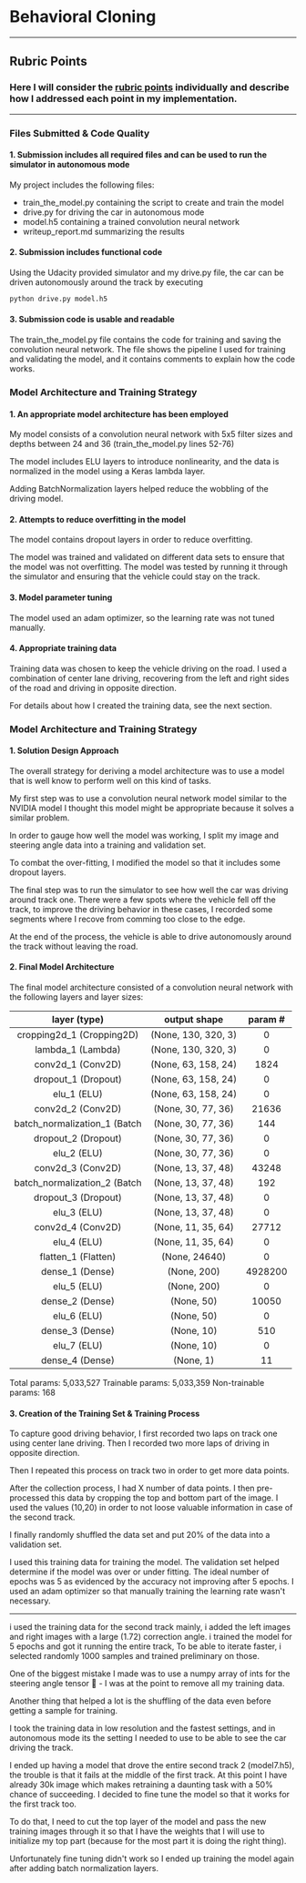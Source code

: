 # **Behavioral Cloning** 

---

## Rubric Points
### Here I will consider the [rubric points](https://review.udacity.com/#!/rubrics/432/view) individually and describe how I addressed each point in my implementation.  

---
### Files Submitted & Code Quality

#### 1. Submission includes all required files and can be used to run the simulator in autonomous mode

My project includes the following files:
* train_the_model.py containing the script to create and train the model
* drive.py for driving the car in autonomous mode
* model.h5 containing a trained convolution neural network 
* writeup_report.md summarizing the results

#### 2. Submission includes functional code
Using the Udacity provided simulator and my drive.py file, the car can be driven autonomously around the track by executing 
```sh
python drive.py model.h5
```

#### 3. Submission code is usable and readable

The train_the_model.py file contains the code for training and saving the convolution neural network. The file shows the pipeline I used for training and validating the model, and it contains comments to explain how the code works.

### Model Architecture and Training Strategy

#### 1. An appropriate model architecture has been employed

My model consists of a convolution neural network with 5x5 filter sizes and depths between 24 and 36 (train_the_model.py lines 52-76) 

The model includes ELU layers to introduce nonlinearity, and the data is normalized in the model using a Keras lambda layer. 

Adding BatchNormalization layers helped reduce the wobbling of the driving model.

#### 2. Attempts to reduce overfitting in the model

The model contains dropout layers in order to reduce overfitting. 

The model was trained and validated on different data sets to ensure that the model was not overfitting. The model was tested by running it through the simulator and ensuring that the vehicle could stay on the track.

#### 3. Model parameter tuning

The model used an adam optimizer, so the learning rate was not tuned manually.

#### 4. Appropriate training data

Training data was chosen to keep the vehicle driving on the road. I used a combination of center lane driving, recovering from the left and right sides of the road and driving in opposite direction.

For details about how I created the training data, see the next section. 

### Model Architecture and Training Strategy

#### 1. Solution Design Approach

The overall strategy for deriving a model architecture was to use a model that is well know to perform well on this kind of tasks.

My first step was to use a convolution neural network model similar to the NVIDIA model I thought this model might be appropriate because it solves a similar problem.

In order to gauge how well the model was working, I split my image and steering angle data into a training and validation set. 

To combat the over-fitting, I modified the model so that it includes some dropout layers.

The final step was to run the simulator to see how well the car was driving around track one. There were a few spots where the vehicle fell off the track, to improve the driving behavior in these cases, I recorded some segments where I recove from comming too close to the edge.

At the end of the process, the vehicle is able to drive autonomously around the track without leaving the road.

#### 2. Final Model Architecture

The final model architecture consisted of a convolution neural network with the following layers and layer sizes:

|layer (type)                | output shape          |    param #   |
|:--------------------------:|:---------------------:|:------------:|
|cropping2d_1 (Cropping2D)   | (None, 130, 320, 3)   |    0         |
|lambda_1 (Lambda)           | (None, 130, 320, 3)   |    0         |
|conv2d_1 (Conv2D)           | (None, 63, 158, 24)   |    1824      |
|dropout_1 (Dropout)         | (None, 63, 158, 24)   |    0         |
|elu_1 (ELU)                 | (None, 63, 158, 24)   |    0         |
|conv2d_2 (Conv2D)           | (None, 30, 77, 36)    |    21636     |
|batch_normalization_1 (Batch| (None, 30, 77, 36)    |    144       |
|dropout_2 (Dropout)         | (None, 30, 77, 36)    |    0         |
|elu_2 (ELU)                 | (None, 30, 77, 36)    |    0         |
|conv2d_3 (Conv2D)           | (None, 13, 37, 48)    |    43248     |
|batch_normalization_2 (Batch| (None, 13, 37, 48)    |    192       |
|dropout_3 (Dropout)         | (None, 13, 37, 48)    |    0         |
|elu_3 (ELU)                 | (None, 13, 37, 48)    |    0         |
|conv2d_4 (Conv2D)           | (None, 11, 35, 64)    |    27712     |
|elu_4 (ELU)                 | (None, 11, 35, 64)    |    0         |
|flatten_1 (Flatten)         | (None, 24640)         |    0         |
|dense_1 (Dense)             | (None, 200)           |    4928200   |
|elu_5 (ELU)                 | (None, 200)           |    0         |
|dense_2 (Dense)             | (None, 50)            |    10050     |
|elu_6 (ELU)                 | (None, 50)            |    0         |
|dense_3 (Dense)             | (None, 10)            |    510       |
|elu_7 (ELU)                 | (None, 10)            |    0         |
|dense_4 (Dense)             | (None, 1)             |    11        |

Total params: 5,033,527
Trainable params: 5,033,359
Non-trainable params: 168

#### 3. Creation of the Training Set & Training Process

To capture good driving behavior, I first recorded two laps on track one using center lane driving. Then I recorded two more laps of driving in opposite direction.  

Then I repeated this process on track two in order to get more data points.

After the collection process, I had X number of data points. I then pre-processed this data by cropping the top and bottom part of the image. I used the values (10,20) in order to not loose valuable information in case of the second track.

I finally randomly shuffled the data set and put 20% of the data into a validation set. 

I used this training data for training the model. The validation set helped determine if the model was over or under fitting. The ideal number of epochs was 5 as evidenced by the accuracy not improving after 5 epochs. I used an adam optimizer so that manually training the learning rate wasn't necessary.

----------------------------
i used the training data for the second track mainly, i added the left images and right images with a large (1.72) correction angle. i trained the model for 5 epochs and got it running the entire track, To be able to iterate faster, i selected randomly 1000 samples and trained preliminary on those.

One of the biggest mistake I made was to use a numpy array of ints for the steering angle tensor 🤦 - I was at the point to remove all my training data. 

Another thing that helped a lot is the shuffling of the data even before getting a sample for training.

I took the training data in low resolution and the fastest settings, and in autonomous mode its the setting I needed to use to be able to see the car driving the track.

I ended up having a model that drove the entire second  track 2 (model7.h5), the trouble is that it fails at the middle of the first track. At this point I have already 30k image which makes retraining a daunting task with a 50% chance of succeeding. I decided to fine tune the model so that it works for the first track too.

To do that, I need to cut the top layer of the model and pass the new training images through it so that I have the weights that I will use to initialize my top part (because for the most part it is doing the right thing).

Unfortunately fine tuning didn't work so I ended up training the model again after adding batch normalization layers.

